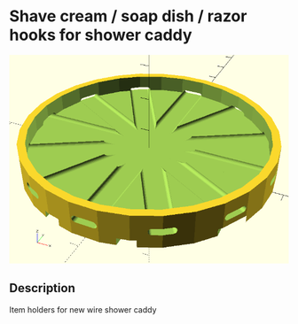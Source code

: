 Shave cream / soap dish / razor hooks for shower caddy
===============

![Image](img/upper_caddy.png)

Description
--------
Item holders for new wire shower caddy

